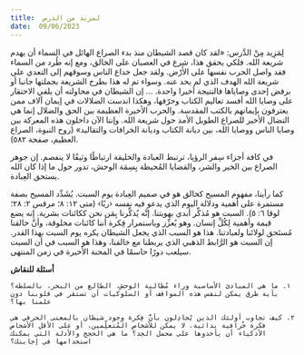 ```yaml
---
title:  لمزيد من الدرس
date:  09/06/2023
---
```


لِمَزِيد مِنْ الدَّرس: «لقد كان قصد الشيطان منذ بدء الصراع الهائل في السماء أن يهدم شريعة الله. فلكي يحقق هذا، شرع في العصيان على الخالق، ومع إنه طُرد من السماء فقد واصل الحرب نفسها على الأَرْض. ولقد جعل خداع الناس وسوقهم إلى التعدي على شريعة الله الهدف الذي لم يحد عنه. وسواء تم له هذا بطرح الشريعة بجملتها جانبا أو برفض إحدى وصاياها فالنتيجة أخيرا واحدة. ... إن الشيطان في محاولته أن يلقي الاحتقار على وصايا الله أفسد تعاليم الكتاب وحرّفها، وهكذا اندست الضلالات في إيمان آلاف ممن يعترفون بإيمانهم بالكتب المقدسة. والحرب الأخيرة العظيمة بين الحق والضلال إنما هي النضال الأخير للصراع الطويل الأمد حول شريعة الله. وإننا الآن داخلون هذه المعركة بين وصايا الناس ووصايا الله، بين ديانة الكتاب وديانة الخرافات والتقاليد» (روح النبوة، الصراع العظيم، صفحة ٥٨٢).

في كافة أجزاء سِفر الرؤيا، ترتبط العبادة والخليقة ارتباطًا وثيقًا لا ينفصم. إن جوهر الصراع بين الخير والشر، والقضايا المُحيطة بِسِمَة الوحش، تدور حول ما إذا كان الله يستحق العِبادة.

كما رأينا، مفهوم المسيح كخالق هو في صميم العِبادة يوم السبت. يُشَدِّد المسيح بصفة مستمرة على أهمية ودلالة اليوم الذي يدعو فيه نفسه ‹ربًا› (متى ١٢: ٨؛ مرقس ٢: ٢٨؛ لوقا ٦: ٥). السبت هو مُذكِّر أبدي بهويتنا. إنَّه يُذكِّرنا بِمَن نحن ككائنات بشرية. إنه يضع قيمة وأهمية لِكُلِّ إنسان. وهو يُعزِّز وباستمرار فِكرة أننا كائنات مخلوقة، وأنَّ خالقنا مُستَحق لولائنا ولعبادتنا. هذا هو السبب الذي يجعل الشيطان يكره يوم السبت بهذا القدر. إن السبت هو الرَّابط الذهبي الذي يربطنا مع خالقنا، وهذا هو السبب في أن السبت سيلعب دورًا حاسمًا في المحنة الأخيرة في زمن المنتهى.

**أسئلة للنقاش**

`١. ما هي المبادئ الأساسية وراء مُطالبة الوحش، الطالع من البحر، بالسلطة؟ بأية طرق يمكن لنفس هذه المواقف أو السلوكيات أن تستقر في قلوبنا دون علمنا بها؟`

`٢. كيف تجاوب أولئك الذين يُجادِلون بأنَّ فِكرة وجود شيطان بالمعنى الحرفي هي فكرة خُرافية بدائية، لا يمكن للأشخاص المُتعلِّمين، أو على الأقل الأشخاص الأذكياء أن يأخذوها على محمل الجد؟ ما هي الحجج والأدلة التي يمكنك استخدامها في إجابتك؟`